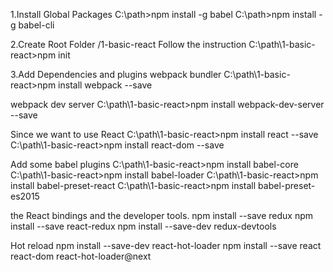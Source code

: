 
1.Install Global Packages
C:\path>npm install -g babel
C:\path>npm install -g babel-cli


2.Create Root Folder /1-basic-react
Follow the instruction
 C:\path\1-basic-react>npm init


3.Add Dependencies and plugins
webpack bundler
C:\path\1-basic-react>npm install webpack --save


webpack dev server
C:\path\1-basic-react>npm install webpack-dev-server --save


Since we want to use React
C:\path\1-basic-react>npm install react --save
C:\path\1-basic-react>npm install react-dom --save


Add some babel plugins
C:\path\1-basic-react>npm install babel-core
C:\path\1-basic-react>npm install babel-loader
C:\path\1-basic-react>npm install babel-preset-react
C:\path\1-basic-react>npm install babel-preset-es2015


the React bindings and the developer tools.
npm install --save redux
npm install --save react-redux
npm install --save-dev redux-devtools

Hot reload
npm install --save-dev react-hot-loader
npm install --save react react-dom react-hot-loader@next


